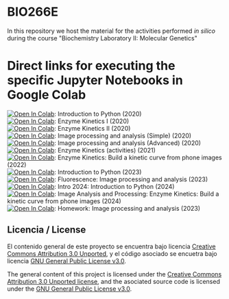 # BIO266E
In this repository we host the material for the activities performed *in silico* during the course "Biochemistry Laboratory II: Molecular Genetics"

# Direct links for executing the specific Jupyter Notebooks in Google Colab
[![Open In Colab](https://colab.research.google.com/assets/colab-badge.svg)](https://colab.research.google.com/github/AlejoArav/BIO266E/blob/master/GoogleColab/Introduccion_a_Python_BIO266E_gcolab.ipynb): Introduction to Python (2020)  
[![Open In Colab](https://colab.research.google.com/assets/colab-badge.svg)](https://colab.research.google.com/github/AlejoArav/BIO266E/blob/master/GoogleColab/Cinetica_Enzimatica_1_BIO266E_gcolab.ipynb): Enzyme Kinetics I (2020)  
[![Open In Colab](https://colab.research.google.com/assets/colab-badge.svg)](https://colab.research.google.com/github/AlejoArav/BIO266E/blob/master/GoogleColab/Cinetica_Enzimatica_2_BIO266E_gcolab.ipynb): Enzyme Kinetics II (2020)  
[![Open In Colab](https://colab.research.google.com/assets/colab-badge.svg)](https://colab.research.google.com/github/AlejoArav/BIO266E/blob/master/GoogleColab/analisis_imagenes_simple_BIO266E_gcolab.ipynb): Image processing and analysis (Simple) (2020)  
[![Open In Colab](https://colab.research.google.com/assets/colab-badge.svg)](https://colab.research.google.com/github/AlejoArav/BIO266E/blob/master/GoogleColab/analisis_imagenes_avanzado_BIO266E_gcolab.ipynb): Image processing and analysis (Advanced) (2020)  
[![Open In Colab](https://colab.research.google.com/assets/colab-badge.svg)](https://colab.research.google.com/github/AlejoArav/BIO266E/blob/master/GoogleColab/Cinetica_Enzimatica_BIO266E_2021.ipynb): Enzyme Kinetics (activities) (2021)  
[![Open In Colab](https://colab.research.google.com/assets/colab-badge.svg)](https://colab.research.google.com/github/AlejoArav/BIO266E/blob/master/GoogleColab/AnalisisFotosCinetica_BIO266E_2022.ipynb): Enzyme Kinetics: Build a kinetic curve from phone images (2022)  
[![Open In Colab](https://colab.research.google.com/assets/colab-badge.svg)](https://colab.research.google.com/github/AlejoArav/BIO266E/blob/master/GoogleColab/MODULO1_Introduccion_a_Python_2023.ipynb): Introduction to Python (2023)  
[![Open In Colab](https://colab.research.google.com/assets/colab-badge.svg)](https://colab.research.google.com/github/AlejoArav/BIO266E/blob/master/GoogleColab/MODULO2_Imagenes_y_Fluorescencia_2023.ipynb): Fluorescence: Image processing and analysis (2023)  
[![Open In Colab](https://colab.research.google.com/assets/colab-badge.svg)](https://colab.research.google.com/github/AlejoArav/BIO266E/blob/master/GoogleColab/MODULO1_Introduccion_a_Python_2024.ipynb): Intro 2024: Introduction to Python (2024)  
[![Open In Colab](https://colab.research.google.com/assets/colab-badge.svg)](https://colab.research.google.com/github/AlejoArav/BIO266E/blob/master/GoogleColab/MODULO2_Imagenes_y_Fluorescencia_2024.ipynb): Image Analysis and Processing: Enzyme Kinetics: Build a kinetic curve from phone images (2024)  
[![Open In Colab](https://colab.research.google.com/assets/colab-badge.svg)](https://colab.research.google.com/github/AlejoArav/BIO266E/blob/master/GoogleColab/TAREA_2024_BIO266E.ipynb): Homework: Image processing and analysis (2023)  


## Licencia / License
El contenido general de este proyecto se encuentra bajo licencia [Creative Commons Attribution 3.0 Unported](https://creativecommons.org/licenses/by/3.0/), y el código asociado se encuetra bajo licencia [GNU General Public License v3.0](LICENSE.md).

The general content of this project is licensed under the [Creative Commons Attribution 3.0 Unported license](https://creativecommons.org/licenses/by/3.0/), and the asociated source code is licensed under the [GNU General Public License v3.0](LICENSE.md).  
